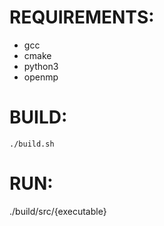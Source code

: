 # REQUIREMENTS:

* gcc
* cmake
* python3
* openmp

# BUILD:
`./build.sh`

# RUN:
./build/src/{executable}
